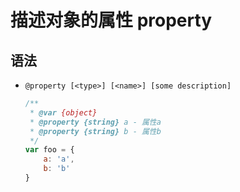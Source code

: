 # 描述对象的属性 property

## 语法

+ `@property [<type>] [<name>] [some description]`

  ```js
  /**
   * @var {object}
   * @property {string} a - 属性a
   * @property {string} b - 属性b
   */
  var foo = {
      a: 'a',
      b: 'b'
  }
  ```
